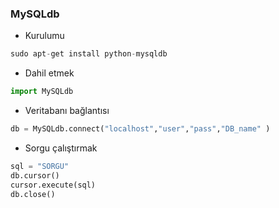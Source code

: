 ### MySQLdb

+ Kurulumu
```python
sudo apt-get install python-mysqldb
```

+ Dahil etmek
```python
import MySQLdb
```

+ Veritabanı bağlantısı
```python
db = MySQLdb.connect("localhost","user","pass","DB_name" )
```

+ Sorgu çalıştırmak
```python
sql = "SORGU"
db.cursor()
cursor.execute(sql)
db.close()
```
